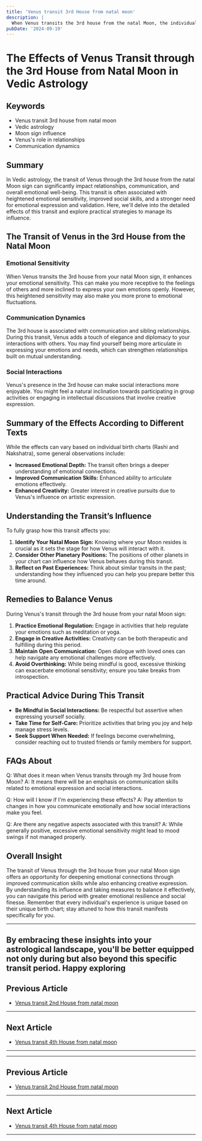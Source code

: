 ```yaml
---
title: 'Venus transit 3rd House from natal moon'
description: |
  When Venus transits the 3rd house from the natal Moon, the individual gains new friends, authority, and wealth. The period brings success in endeavors, improved health, and a rise in status, though there may be mixed results including some challenges in relationships.
pubDate: '2024-09-19'
---
```


# The Effects of Venus Transit through the 3rd House from Natal Moon in Vedic Astrology

## Keywords

* Venus transit 3rd house from natal moon
* Vedic astrology
* Moon sign influence
* Venus's role in relationships
* Communication dynamics

## Summary

In Vedic astrology, the transit of Venus through the 3rd house from the natal Moon sign can significantly impact relationships, communication, and overall emotional well-being. This transit is often associated with heightened emotional sensitivity, improved social skills, and a stronger need for emotional expression and validation. Here, we'll delve into the detailed effects of this transit and explore practical strategies to manage its influence.

## The Transit of Venus in the 3rd House from the Natal Moon

### Emotional Sensitivity

When Venus transits the 3rd house from your natal Moon sign, it enhances your emotional sensitivity. This can make you more receptive to the feelings of others and more inclined to express your own emotions openly. However, this heightened sensitivity may also make you more prone to emotional fluctuations.

### Communication Dynamics

The 3rd house is associated with communication and sibling relationships. During this transit, Venus adds a touch of elegance and diplomacy to your interactions with others. You may find yourself being more articulate in expressing your emotions and needs, which can strengthen relationships built on mutual understanding.

### Social Interactions

Venus's presence in the 3rd house can make social interactions more enjoyable. You might feel a natural inclination towards participating in group activities or engaging in intellectual discussions that involve creative expression.

## Summary of the Effects According to Different Texts

While the effects can vary based on individual birth charts (Rashi and Nakshatra), some general observations include:

- **Increased Emotional Depth:** The transit often brings a deeper understanding of emotional connections.
- **Improved Communication Skills:** Enhanced ability to articulate emotions effectively.
- **Enhanced Creativity:** Greater interest in creative pursuits due to Venus's influence on artistic expression.

## Understanding the Transit’s Influence

To fully grasp how this transit affects you:

1. **Identify Your Natal Moon Sign:** Knowing where your Moon resides is crucial as it sets the stage for how Venus will interact with it.
2. **Consider Other Planetary Positions:** The positions of other planets in your chart can influence how Venus behaves during this transit.
3. **Reflect on Past Experiences:** Think about similar transits in the past; understanding how they influenced you can help you prepare better this time around.

## Remedies to Balance Venus

During Venus's transit through the 3rd house from your natal Moon sign:

1. **Practice Emotional Regulation:** Engage in activities that help regulate your emotions such as meditation or yoga.
2. **Engage in Creative Activities:** Creativity can be both therapeutic and fulfilling during this period.
3. **Maintain Open Communication:** Open dialogue with loved ones can help navigate any emotional challenges more effectively.
4. **Avoid Overthinking:** While being mindful is good, excessive thinking can exacerbate emotional sensitivity; ensure you take breaks from introspection.

## Practical Advice During This Transit

- **Be Mindful in Social Interactions:** Be respectful but assertive when expressing yourself socially.
- **Take Time for Self-Care:** Prioritize activities that bring you joy and help manage stress levels.
- **Seek Support When Needed:** If feelings become overwhelming, consider reaching out to trusted friends or family members for support.

## FAQs About

Q: What does it mean when Venus transits through my 3rd house from Moon?
A: It means there will be an emphasis on communication skills related to emotional expression and social interactions.

Q: How will I know if I'm experiencing these effects?
A: Pay attention to changes in how you communicate emotionally and how social interactions make you feel.

Q: Are there any negative aspects associated with this transit?
A: While generally positive, excessive emotional sensitivity might lead to mood swings if not managed properly.

## Overall Insight

The transit of Venus through the 3rd house from your natal Moon sign offers an opportunity for deepening emotional connections through improved communication skills while also enhancing creative expression. By understanding its influence and taking measures to balance it effectively, you can navigate this period with greater emotional resilience and social finesse. Remember that every individual's experience is unique based on their unique birth chart; stay attuned to how this transit manifests specifically for you.

---

By embracing these insights into your astrological landscape, you'll be better equipped not only during but also beyond this specific transit period. Happy exploring
---

## Previous Article
- [Venus transit 2nd House from natal moon](200602_Venus_transit_2nd_House_from_natal_moon.md)

---

## Next Article
- [Venus transit 4th House from natal moon](200604_Venus_transit_4th_House_from_natal_moon.md)

---
---

## Previous Article
- [Venus transit 2nd House from natal moon](200602_Venus_transit_2nd_House_from_natal_moon.md)

---

## Next Article
- [Venus transit 4th House from natal moon](200604_Venus_transit_4th_House_from_natal_moon.md)

---

